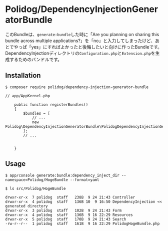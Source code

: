 # Polidog/DependencyInjectionGeneratorBundle

このBundleは、`generate:bundle`した時に「Are you planning on sharing this bundle across multiple applications?」を「no」と入力してしまったけど、あとでやっぱ「yes」にすればよかったと後悔したいと向けに作ったBundleです。
DependencyInjectionディレクトリの`Configuration.php`と`Extension.php`を生成するためのバンドルです。


## Installation

```
$ composer require polidog/dependency-injection-generator-bundle
```

```
// app/AppKernel.php

    public function registerBundles()
    {
        $bundles = [
            // ...
            new Polidog\DependencyInjectionGeneratorBundle\PolidogDependencyInjectionGeneratorBundle(),
        ];
        // ...


    }

```

## Usage

```
$ app/console generate:bundle:dependency_inject_dir --namespace=Polidog/HogeBundle --format=yaml
```


```
$ ls src/Polidog/HogeBundle

drwxr-xr-x  7 polidog  staff   238B  9 24 21:43 Controller
drwxr-xr-x  4 polidog  staff   136B 10  9 16:50 DependencyInjection << generated directory
drwxr-xr-x  3 polidog  staff   102B  9 24 21:43 Form
drwxr-xr-x  4 polidog  staff   136B  9 16 22:29 Resources
drwxr-xr-x  5 polidog  staff   170B  9 24 21:43 Search
-rw-r--r--  1 polidog  staff   161B  9 16 22:29 PolidogHogeBundle.php
```